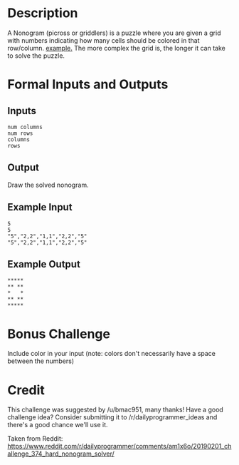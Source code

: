 # Description

A Nonogram (picross or griddlers) is a puzzle where you are given a grid with numbers indicating how many cells should be colored in that row/column. [example.](https://en.wikipedia.org/wiki/Nonogram) The more complex the grid is, the longer it can take to solve the puzzle.

# Formal Inputs and Outputs

## Inputs

	num columns
	num rows
	columns
	rows

## Output

Draw the solved nonogram.

## Example Input

	5
	5
	"5","2,2","1,1","2,2","5"
	"5","2,2","1,1","2,2","5"


## Example Output

    *****
    ** **
    *   *
    ** **
    *****


# Bonus Challenge

Include color in your input (note: colors don't necessarily have a space between the numbers)

# Credit

This challenge was suggested by /u/bmac951, many thanks! Have a good challenge idea? Consider submitting it to /r/dailyprogrammer_ideas and there's a good chance we'll use it.

Taken from Reddit: https://www.reddit.com/r/dailyprogrammer/comments/am1x6o/20190201_challenge_374_hard_nonogram_solver/